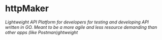 # httpMaker

*Lightweight API Platform for developers for testing and developing API written in GO. Meant to be a more agile and less resource demanding than other apps (like Postman)ghtweight*


